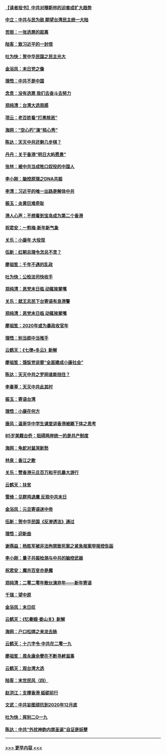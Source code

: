 #### [【读者投书】中共对穆斯林的迫害成扩大趋势](../pages/nsc993/n11791371.md?t=01142233) 
#### [中立：中共与民为敌 期望台湾民主统一大陆](../pages/nsc993/n11790392.md?t=01142233) 
#### [苦胆：一张选票的距离](../pages/nsc993/n11788914.md?t=01142233) 
#### [陆客：致习近平的一封信](../pages/nsc993/n11788867.md?t=01142233) 
#### [吐为快：贺中华民国之民主光大](../pages/nsc993/n11788618.md?t=01142233) 
#### [金浴凤：末日党之像](../pages/nsc993/n11787475.md?t=01142233) 
#### [理悟：中共不是中国](../pages/nsc993/n11787463.md?t=01142233) 
#### [念贲：没有选票  我们去奋斗去努力](../pages/nsc993/n11787398.md?t=01142233) 
#### [郑纯清：台湾大选观感](../pages/nsc993/n11786210.md?t=01142233) 
#### [项云：老百姓看“打黑除恶”](../pages/nsc993/n11785398.md?t=01142233) 
#### [海网：“空心朽”演“核心秀”](../pages/nsc993/n11783874.md?t=01142233) 
#### [陈达：天灭中共还剩几步棋？](../pages/nsc993/n11783719.md?t=01142233) 
#### [丹丹：关于香港“明日大屿愿景”](../pages/nsc993/n11783273.md?t=01142233) 
#### [张林：被中共当成牲口奴役的中国人](../pages/nsc993/n11782397.md?t=01142233) 
#### [李小刚：脑控原理之DNA共振](../pages/nsc993/n11780962.md?t=01142233) 
#### [李清：习近平的唯一出路是解体中共](../pages/nsc993/n11780866.md?t=01142233) 
#### [振玉：炎黄巨难奇耻](../pages/nsc993/n11779632.md?t=01142233) 
#### [港人心声：不想看到宝岛成为第二个香港](../pages/nsc993/n11778817.md?t=01142233) 
#### [祝君安：一剪梅‧新年新气象](../pages/nsc993/n11776340.md?t=01142233) 
#### [关乐：小康年 大役现](../pages/nsc993/n11774213.md?t=01142233) 
#### [伍新：红朝总理令怎总不灵？](../pages/nsc993/n11770813.md?t=01142233) 
#### [廖祖笙：千年不遇的乱政](../pages/nsc993/n11770373.md?t=01142233) 
#### [吐为快：公检法司快收手](../pages/nsc993/n11770359.md?t=01142233) 
#### [郑纯清：恶党末日临 动辄挨掌嘴](../pages/nsc993/n11769912.md?t=01142233) 
#### [关乐：就王志民下台寄语有良港警](../pages/nsc993/n11769903.md?t=01142233) 
#### [郑纯清：恶党末日临 动辄挨掌嘴](../pages/nsc993/n11769356.md?t=01142233) 
#### [廖祖笙：2020年或为暴政收官年](../pages/nsc993/n11768216.md?t=01142233) 
#### [理悟：别当郎中当推手](../pages/nsc993/n11768243.md?t=01142233) 
#### [云鹤天：《七律▪冬云》新解](../pages/nsc993/n11768204.md?t=01142233) 
#### [廖祖笙：饿饭党说要“全面建成小康社会”](../pages/nsc993/n11767482.md?t=01142233) 
#### [陈达：天灭中共之罗网谁能挡住？](../pages/nsc993/n11767465.md?t=01142233) 
#### [李春草：天灭中共此其时](../pages/nsc993/n11767452.md?t=01142233) 
#### [振玉：寄语台湾](../pages/nsc993/n11767432.md?t=01142233) 
#### [理悟：小康在何方](../pages/nsc993/n11767394.md?t=01142233) 
#### [唐风：温哥华中学生课堂讲香港被踢下体之思考](../pages/nsc993/n11766848.md?t=01142233) 
#### [85岁美籍台侨：阻碍两岸统一的是共产制度](../pages/nsc993/n11765043.md?t=01142233) 
#### [海网：龟蛇对鼠哭新愁](../pages/nsc993/n11764895.md?t=01142233) 
#### [林泉：香江之歌](../pages/nsc993/n11764415.md?t=01142233) 
#### [关乐：赞香港元旦百万和平抗暴大游行](../pages/nsc993/n11764382.md?t=01142233) 
#### [云鹤天：扶贫](../pages/nsc993/n11764245.md?t=01142233) 
#### [雪绮：见群鸡退鹰  反观中共末日](../pages/nsc993/n11762112.md?t=01142233) 
#### [金浴凤：元旦寄语迷中帝](../pages/nsc993/n11761788.md?t=01142233) 
#### [伍新：贺中华民国《反渗透法》通过](../pages/nsc993/n11761994.md?t=01142233) 
#### [理悟：迎新曲](../pages/nsc993/n11761152.md?t=01142233) 
#### [谢燕益：杨胜军被非法拘禁致死案之紧急报案举报控告函](../pages/nsc993/n11756134.md?t=01142233) 
#### [李小刚：量子共振检测与中共的脑控武器](../pages/nsc993/n11754518.md?t=01142233) 
#### [祝君安：魔共百变亦是魔](../pages/nsc993/n11754469.md?t=01142233) 
#### [郑纯清：二零二零年散伙演弃年——新年寄语](../pages/nsc993/n11754195.md?t=01142233) 
#### [千瑞：望中原](../pages/nsc993/n11754159.md?t=01142233) 
#### [金浴凤：末日叹](../pages/nsc993/n11752359.md?t=01142233) 
#### [云鹤天：《忆秦娥‧娄山关》新解](../pages/nsc993/n11752348.md?t=01142233) 
#### [海网：户口松绑之来龙去脉](../pages/nsc993/n11752328.md?t=01142233) 
#### [云鹤天：十六字令‧中共在二零一九](../pages/nsc993/n11752305.md?t=01142233) 
#### [廖祖笙：周永康余孽在不断寻衅滋事](../pages/nsc993/n11751013.md?t=01142233) 
#### [云鹤天：观台湾大选](../pages/nsc993/n11751007.md?t=01142233) 
#### [陆客：末世民风（四）](../pages/nsc993/n11749203.md?t=01142233) 
#### [赵洪江：支撑香港 砥砺前行](../pages/nsc993/n11748482.md?t=01142233) 
#### [文武：中共妄图顽抗到2020年12月底](../pages/nsc993/n11748446.md?t=01142233) 
#### [吐为快：挥别二O一九](../pages/nsc993/n11748411.md?t=01142233) 
#### [陈达：中共“外扰神韵内禁圣诞”自证是妖孽](../pages/nsc993/n11748226.md?t=01142233) 

----
#### [ >>> 更早内容 <<< ](../indexes/nsc993-earlier.md)
